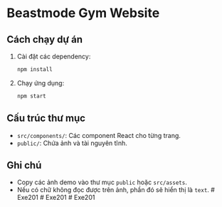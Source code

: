 # Beastmode Gym Website

## Cách chạy dự án

1. Cài đặt các dependency:
   ```bash
   npm install
   ```
2. Chạy ứng dụng:
   ```bash
   npm start
   ```

## Cấu trúc thư mục
- `src/components/`: Các component React cho từng trang.
- `public/`: Chứa ảnh và tài nguyên tĩnh.

## Ghi chú
- Copy các ảnh demo vào thư mục `public` hoặc `src/assets`.
- Nếu có chữ không đọc được trên ảnh, phần đó sẽ hiển thị là `text`. #   E x e 2 0 1  
 #   E x e 2 0 1  
 #   E x e 2 0 1  
 